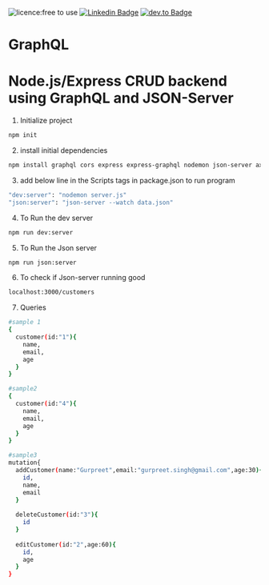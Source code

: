 ![licence:free to use](https://img.shields.io/badge/licence-free--to--use-blue)  [![Linkedin Badge](https://img.shields.io/badge/-gurpreetsingh89-blue?style=flat&logo=Linkedin&logoColor=white&link=https://www.linkedin.com/in/gurpreetsingh89/)](https://www.linkedin.com/in/gurpreetsingh89/)  [![dev.to Badge](https://img.shields.io/badge/-@gurpreetsingh-000000?style=flat&labelColor=000000&logo=dev.to&link=https://dev.to/gurpreetsingh)](https://dev.to/gurpreetsingh) 

# GraphQL

# Node.js/Express CRUD backend using GraphQL and JSON-Server

1. Initialize project

```sh
npm init
```

2. install initial dependencies

```sh
npm install graphql cors express express-graphql nodemon json-server axios --save
```

3. add below line in the Scripts tags in package.json to run program

```sh
"dev:server": "nodemon server.js"
"json:server": "json-server --watch data.json"
```

4. To Run the dev server

```sh
npm run dev:server
```

5. To Run the Json server

```sh
npm run json:server
```

6. To check if Json-server running good

```sh
localhost:3000/customers
```

7. Queries

```sh
#sample 1
{
  customer(id:"1"){
    name,
    email,
    age
  }
}

#sample2
{
  customer(id:"4"){
    name,
    email,
    age
  }
}

#sample3
mutation{
  addCustomer(name:"Gurpreet",email:"gurpreet.singh@gmail.com",age:30){
    id,
    name,
    email
  }
  
  deleteCustomer(id:"3"){
    id
  }
  
  editCustomer(id:"2",age:60){
    id,
    age
  }
}
